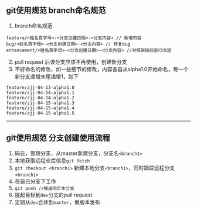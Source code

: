 git使用规范 branch命名规范
----
1. branch命名规范
```
feature/<姓名首字母>-<分支创建日期>-<分支内容> // 新增内容
bug/<姓名首字母>-<分支创建日期>-<分支内容> // 修复bug
enhancement/<姓名首字母>-<分支创建日期>-<分支内容> //对框架级别进行改进
```
2. pull request 后该分支应该不再使用，创建新分支
3. 不好命名的修改，如一些细节的修改，内容各自从alpha1.0开始命名，每一个新分支递增末尾递增1，如下
```
feature/zjj-04-13-alpha1.0
feature/zjj-04-14-alpha1.1
feature/zjj-04-14-alpha1.2
feature/zjj-04-15-alpha1.3
feature/zjj-04-15-alpha1.4
feature/zjj-04-15-alpha1.5
```

---
 
git使用规范 分支创建使用流程
----
1. 码云，管理分支，从master新建分支，分支名`<branch1>`
2. 本地获取远程仓库信息`git fetch`
3. `git checkout <branch1>` 新建本地分支`<branch1>`，同时跟踪远程分支`<branch1>`
3. 在自己分支下工作
4. `git push //推送同步本分支`
5. 提起目标到`dev`分支的pull request
6. 定期从`dev`合并到`master`，做版本发布
